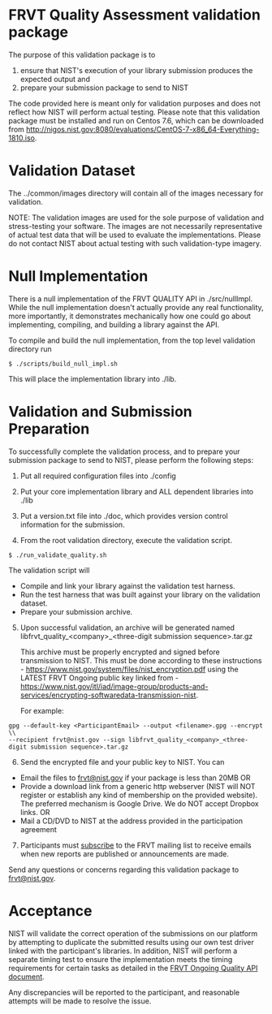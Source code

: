 # FRVT Quality Assessment validation package
The purpose of this validation package is to
1) ensure that NIST's execution of your library submission produces the expected output and
2) prepare your submission package to send to NIST

The code provided here is meant only for validation purposes and does not reflect how NIST will perform actual testing.  Please note that this validation package must be installed and run on Centos 7.6, which can be downloaded from http://nigos.nist.gov:8080/evaluations/CentOS-7-x86_64-Everything-1810.iso.

# Validation Dataset

The ../common/images directory will contain all of the images necessary for validation.

NOTE: The validation images are used for the sole purpose of validation and stress-testing your software.  The images are not necessarily representative of actual test data that will be used to evaluate the implementations.  Please do not contact NIST about actual testing with such validation-type imagery.

# Null Implementation
There is a null implementation of the FRVT QUALITY API in ./src/nullImpl.  While the null implementation doesn't actually provide any real functionality, more importantly, it demonstrates mechanically how one could go about implementing, compiling, and building a library against the API.

To compile and build the null implementation, from the top level validation directory run

````
$ ./scripts/build_null_impl.sh
````
This will place the implementation library into ./lib.

# Validation and Submission Preparation
To successfully complete the validation process, and to prepare your submission package to send to NIST, please perform the following steps:

1) Put all required configuration files into ./config

2) Put your core implementation library and ALL dependent libraries into ./lib

3) Put a version.txt file into ./doc, which provides version control information for the submission.

4) From the root validation directory, execute the validation script.
````console
$ ./run_validate_quality.sh
````
The validation script will
- Compile and link your library against the validation test harness.
- Run the test harness that was built against your library on the validation
  dataset.
- Prepare your submission archive.

5) Upon successful validation, an archive will be generated named libfrvt_quality_\<company\>_\<three-digit submission sequence\>.tar.gz

   This archive must be properly encrypted and signed before transmission to NIST.  This must be done according to these instructions - https://www.nist.gov/system/files/nist_encryption.pdf using the LATEST FRVT Ongoing public key linked from -  https://www.nist.gov/itl/iad/image-group/products-and-services/encrypting-softwaredata-transmission-nist.

   For example:
````
gpg --default-key <ParticipantEmail> --output <filename>.gpg --encrypt \\
--recipient frvt@nist.gov --sign libfrvt_quality_<company>_<three-digit submission sequence>.tar.gz
````

6) Send the encrypted file and your public key to NIST.  You can
- Email the files to frvt@nist.gov if your package is less than 20MB OR
- Provide a download link from a generic http webserver (NIST will NOT register or establish any kind of membership on the provided website).  The preferred mechanism is Google Drive.  We do NOT accept Dropbox links. OR
- Mail a CD/DVD to NIST at the address provided in the participation agreement

7) Participants must [subscribe](mailto:frvt-news+subscribe@list.nist.gov) to the FRVT mailing list to receive emails when new reports are published or announcements are made.

Send any questions or concerns regarding this validation package to frvt@nist.gov.

# Acceptance
NIST will validate the correct operation of the submissions on our platform by attempting to duplicate the submitted results using our own test driver linked with the participant's libraries.  In addition, NIST will perform a separate timing test to ensure the implementation meets the timing requirements for certain tasks as detailed in the [FRVT Ongoing Quality API document](https://pages.nist.gov/frvt/html/frvt_quality.html).

Any discrepancies will be reported to the participant, and reasonable attempts will be made to resolve the issue.
